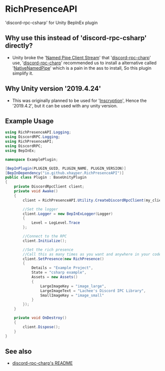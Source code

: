 # RichPresenceAPI

'discord-rpc-csharp' for Unity BepInEx plugin

## Why use this instead of 'discord-rpc-csharp' directly?

-   Unity broke the '[Named Pipe Client Stream](https://docs.microsoft.com/en-us/dotnet/api/system.io.pipes.namedpipeclientstream)' that '[discord-rpc-charp](https://github.com/Lachee/discord-rpc-csharp)' use, '[discord-rpc-charp](https://github.com/Lachee/discord-rpc-csharp)' recommended us to install a alternative called '[NativeNamedPipe](https://github.com/Lachee/unity-named-pipes/tree/master/UnityNamedPipe.Native)' which is a pain in the ass to install, So this plugin simplify it.

## Why Unity version '2019.4.24'

-   This was originally planned to be used for '[Inscryption](https://store.steampowered.com/app/1092790/Inscryption)', Hence the '2019.4.2', but it can be used with any unity version.

## Example Usage

```cs
using RichPresenceAPI.Logging;
using DiscordRPC.Logging;
using RichPresenceAPI;
using DiscordRPC;
using BepInEx;

namespace ExamplePlugin;

[BepInPlugin(PLUGIN_GUID, PLUGIN_NAME, PLUGIN_VERSION)]
[BepInDependency("io.github.xhayper.RichPresenceAPI")]
public class Plugin : BaseUnityPlugin
{
    private DiscordRpcClient client;
    private void Awake()
    {
        client = RichPresenceAPI.Utility.CreateDiscordRpcClient(my_client_id);

        //Set the logger
        client.Logger = new BepInExLogger(Logger)
        {
            Level = LogLevel.Trace
        };

        //Connect to the RPC
        client.Initialize();

        //Set the rich presence
        //Call this as many times as you want and anywhere in your code.
        client.SetPresence(new RichPresence()
        {
	        Details = "Example Project",
	        State = "csharp example",
	        Assets = new Assets()
	        {
		        LargeImageKey = "image_large",
		        LargeImageText = "Lachee's Discord IPC Library",
		        SmallImageKey = "image_small"
	        }
        });
    }

    private void OnDestroy()
    {
        client.Dispose();
    }
}
```

## See also

-   [discord-rpc-charp's README](https://github.com/Lachee/discord-rpc-csharp)
